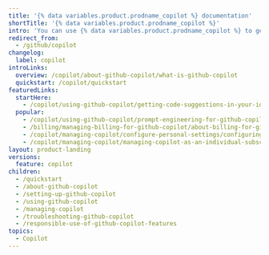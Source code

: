 ```yaml
---
title: '{% data variables.product.prodname_copilot %} documentation'
shortTitle: '{% data variables.product.prodname_copilot %}'
intro: 'You can use {% data variables.product.prodname_copilot %} to get autocomplete-style suggestions from an AI pair programmer as you code.'
redirect_from:
  - /github/copilot
changelog:
  label: copilot
introLinks:
  overview: /copilot/about-github-copilot/what-is-github-copilot
  quickstart: /copilot/quickstart
featuredLinks:
  startHere:
    - /copilot/using-github-copilot/getting-code-suggestions-in-your-ide-with-github-copilot
  popular:
    - /copilot/using-github-copilot/prompt-engineering-for-github-copilot
    - /billing/managing-billing-for-github-copilot/about-billing-for-github-copilot
    - /copilot/managing-copilot/configure-personal-settings/configuring-github-copilot-in-your-environment
    - /copilot/managing-copilot/managing-copilot-as-an-individual-subscriber/managing-copilot-policies-as-an-individual-subscriber
layout: product-landing
versions:
  feature: copilot
children:
  - /quickstart
  - /about-github-copilot
  - /setting-up-github-copilot
  - /using-github-copilot
  - /managing-copilot
  - /troubleshooting-github-copilot
  - /responsible-use-of-github-copilot-features
topics:
  - Copilot
---
```

